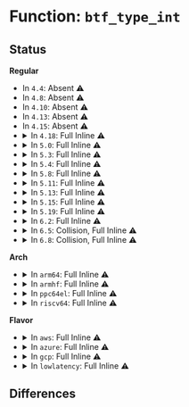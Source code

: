 # Function: <code>btf_type_int</code>

## Status
<b>Regular</b>
<ul>
<li>
In <code>4.4</code>: Absent ⚠️
</li>
<li>
In <code>4.8</code>: Absent ⚠️
</li>
<li>
In <code>4.10</code>: Absent ⚠️
</li>
<li>
In <code>4.13</code>: Absent ⚠️
</li>
<li>
In <code>4.15</code>: Absent ⚠️
</li>
<li>
<details>
<summary>In <code>4.18</code>: Full Inline ⚠️</summary>

**Collision:** Unique Static

**Inline:** Full

**Transformation:** False

**Instances:**

```
In kernel/bpf/btf.c (ffffffff811c7ca5)
Location: kernel/bpf/btf.c:398
Inline: True
Inline callers:
  - kernel/bpf/btf.c:btf_int_seq_show
  - kernel/bpf/btf.c:btf_int_log
  - kernel/bpf/btf.c:btf_int_check_meta
  - kernel/bpf/btf.c:btf_int_check_member
  - kernel/bpf/btf.c:btf_type_int_is_regular
```
</details>
</li>
<li>
<details>
<summary>In <code>5.0</code>: Full Inline ⚠️</summary>

**Collision:** Unique Static

**Inline:** Full

**Transformation:** False

**Instances:**

```
In kernel/bpf/btf.c (ffffffff811da445)
Location: kernel/bpf/btf.c:445
Inline: True
Inline callers:
  - kernel/bpf/btf.c:btf_int_seq_show
  - kernel/bpf/btf.c:btf_int_log
  - kernel/bpf/btf.c:btf_int_check_meta
  - kernel/bpf/btf.c:btf_int_check_kflag_member
  - kernel/bpf/btf.c:btf_int_check_member
  - kernel/bpf/btf.c:btf_member_is_reg_int
  - kernel/bpf/btf.c:btf_type_int_is_regular
```
</details>
</li>
<li>
<details>
<summary>In <code>5.3</code>: Full Inline ⚠️</summary>

**Collision:** Unique Static

**Inline:** Full

**Transformation:** False

**Instances:**

```
In kernel/bpf/btf.c (ffffffff811ef395)
Location: kernel/bpf/btf.c:488
Inline: True
Inline callers:
  - kernel/bpf/btf.c:btf_int_seq_show
  - kernel/bpf/btf.c:btf_int_log
  - kernel/bpf/btf.c:btf_int_check_meta
  - kernel/bpf/btf.c:btf_int_check_kflag_member
  - kernel/bpf/btf.c:btf_int_check_member
  - kernel/bpf/btf.c:btf_member_is_reg_int
  - kernel/bpf/btf.c:btf_type_int_is_regular
```
</details>
</li>
<li>
<details>
<summary>In <code>5.4</code>: Full Inline ⚠️</summary>

**Collision:** Unique Static

**Inline:** Full

**Transformation:** False

**Instances:**

```
In kernel/bpf/btf.c (ffffffff811fbad5)
Location: kernel/bpf/btf.c:488
Inline: True
Inline callers:
  - kernel/bpf/btf.c:btf_int_seq_show
  - kernel/bpf/btf.c:btf_int_log
  - kernel/bpf/btf.c:btf_int_check_meta
  - kernel/bpf/btf.c:btf_int_check_kflag_member
  - kernel/bpf/btf.c:btf_int_check_member
  - kernel/bpf/btf.c:btf_member_is_reg_int
  - kernel/bpf/btf.c:btf_type_int_is_regular
```
</details>
</li>
<li>
<details>
<summary>In <code>5.8</code>: Full Inline ⚠️</summary>

**Collision:** Unique Static

**Inline:** Full

**Transformation:** False

**Instances:**

```
In kernel/bpf/btf.c (ffffffff81220495)
Location: kernel/bpf/btf.c:508
Inline: True
Inline callers:
  - kernel/bpf/btf.c:btf_int_seq_show
  - kernel/bpf/btf.c:btf_int_log
  - kernel/bpf/btf.c:btf_int_check_meta
  - kernel/bpf/btf.c:btf_int_check_kflag_member
  - kernel/bpf/btf.c:btf_int_check_member
  - kernel/bpf/btf.c:btf_member_is_reg_int
  - kernel/bpf/btf.c:btf_type_int_is_regular
```
</details>
</li>
<li>
<details>
<summary>In <code>5.11</code>: Full Inline ⚠️</summary>

**Collision:** Unique Static

**Inline:** Full

**Transformation:** False

**Instances:**

```
In kernel/bpf/btf.c (ffffffff81228f75)
Location: kernel/bpf/btf.c:597
Inline: True
Inline callers:
  - kernel/bpf/btf.c:__btf_array_show
  - kernel/bpf/btf.c:btf_int_show
  - kernel/bpf/btf.c:btf_int_show
  - kernel/bpf/btf.c:btf_int_show
  - kernel/bpf/btf.c:btf_int_log
  - kernel/bpf/btf.c:btf_int_check_meta
  - kernel/bpf/btf.c:btf_int_check_kflag_member
  - kernel/bpf/btf.c:btf_int_check_member
  - kernel/bpf/btf.c:btf_member_is_reg_int
  - kernel/bpf/btf.c:btf_type_int_is_regular
```
</details>
</li>
<li>
<details>
<summary>In <code>5.13</code>: Full Inline ⚠️</summary>

**Collision:** Unique Static

**Inline:** Full

**Transformation:** False

**Instances:**

```
In kernel/bpf/btf.c (ffffffff8122d840)
Location: kernel/bpf/btf.c:599
Inline: True
Inline callers:
  - kernel/bpf/btf.c:__btf_array_show
  - kernel/bpf/btf.c:btf_int_show
  - kernel/bpf/btf.c:btf_int_show
  - kernel/bpf/btf.c:btf_int_show
  - kernel/bpf/btf.c:btf_int_log
  - kernel/bpf/btf.c:btf_int_check_meta
  - kernel/bpf/btf.c:btf_int_check_kflag_member
  - kernel/bpf/btf.c:btf_int_check_member
  - kernel/bpf/btf.c:btf_member_is_reg_int
  - kernel/bpf/btf.c:btf_type_int_is_regular
```
</details>
</li>
<li>
<details>
<summary>In <code>5.15</code>: Full Inline ⚠️</summary>

**Collision:** Unique Static

**Inline:** Full

**Transformation:** False

**Instances:**

```
In kernel/bpf/btf.c (ffffffff8126624a)
Location: kernel/bpf/btf.c:599
Inline: True
Inline callers:
  - kernel/bpf/btf.c:__btf_array_show
  - kernel/bpf/btf.c:btf_int_show
  - kernel/bpf/btf.c:btf_int_show
  - kernel/bpf/btf.c:btf_int_show
  - kernel/bpf/btf.c:btf_int_log
  - kernel/bpf/btf.c:btf_int_check_meta
  - kernel/bpf/btf.c:btf_int_check_kflag_member
  - kernel/bpf/btf.c:btf_int_check_member
  - kernel/bpf/btf.c:btf_member_is_reg_int
  - kernel/bpf/btf.c:btf_type_int_is_regular
```
</details>
</li>
<li>
<details>
<summary>In <code>5.19</code>: Full Inline ⚠️</summary>

**Collision:** Unique Static

**Inline:** Full

**Transformation:** False

**Instances:**

```
In kernel/bpf/btf.c (ffffffff812b27d6)
Location: kernel/bpf/btf.c:689
Inline: True
Inline callers:
  - kernel/bpf/btf.c:__btf_array_show
  - kernel/bpf/btf.c:btf_int_show
  - kernel/bpf/btf.c:btf_int_show
  - kernel/bpf/btf.c:btf_int_show
  - kernel/bpf/btf.c:btf_int_log
  - kernel/bpf/btf.c:btf_int_check_meta
  - kernel/bpf/btf.c:btf_int_check_kflag_member
  - kernel/bpf/btf.c:btf_int_check_member
  - kernel/bpf/btf.c:btf_member_is_reg_int
  - kernel/bpf/btf.c:btf_type_int_is_regular
```
</details>
</li>
<li>
<details>
<summary>In <code>6.2</code>: Full Inline ⚠️</summary>

**Collision:** Unique Static

**Inline:** Full

**Transformation:** False

**Instances:**

```
In kernel/bpf/btf.c (ffffffff813129c6)
Location: kernel/bpf/btf.c:685
Inline: True
Inline callers:
  - kernel/bpf/btf.c:__btf_array_show
  - kernel/bpf/btf.c:btf_int_show
  - kernel/bpf/btf.c:btf_int_show
  - kernel/bpf/btf.c:btf_int_show
  - kernel/bpf/btf.c:btf_int_log
  - kernel/bpf/btf.c:btf_int_check_meta
  - kernel/bpf/btf.c:btf_int_check_kflag_member
  - kernel/bpf/btf.c:btf_int_check_member
  - kernel/bpf/btf.c:btf_member_is_reg_int
  - kernel/bpf/btf.c:btf_type_int_is_regular
```
</details>
</li>
<li>
<details>
<summary>In <code>6.5</code>: Collision, Full Inline ⚠️</summary>

**Collision:** Static-Static Collision

**Inline:** Full

**Transformation:** False

**Instances:**

```
In kernel/trace/trace_probe.c (ffffffff812d72ba)
Location: kernel/trace/trace_probe.c:317
Inline: True
Inline callers:
  - kernel/trace/trace_probe.c:type_from_btf_id
```
```
In kernel/bpf/btf.c (ffffffff81342626)
Location: kernel/bpf/btf.c:708
Inline: True
Inline callers:
  - kernel/bpf/btf.c:__btf_array_show
  - kernel/bpf/btf.c:btf_int_show
  - kernel/bpf/btf.c:btf_int_show
  - kernel/bpf/btf.c:btf_int_show
  - kernel/bpf/btf.c:btf_int_log
  - kernel/bpf/btf.c:btf_int_check_meta
  - kernel/bpf/btf.c:btf_int_check_kflag_member
  - kernel/bpf/btf.c:btf_int_check_member
  - kernel/bpf/btf.c:btf_member_is_reg_int
  - kernel/bpf/btf.c:btf_type_int_is_regular
```
</details>
</li>
<li>
<details>
<summary>In <code>6.8</code>: Collision, Full Inline ⚠️</summary>

**Collision:** Static-Static Collision

**Inline:** Full

**Transformation:** False

**Instances:**

```
In kernel/trace/trace_probe.c (ffffffff812f6b7d)
Location: kernel/trace/trace_probe.c:308
Inline: True
Inline callers:
  - kernel/trace/trace_probe.c:traceprobe_parse_probe_arg_body
  - kernel/trace/trace_probe.c:traceprobe_parse_probe_arg_body
  - kernel/trace/trace_probe.c:traceprobe_parse_probe_arg_body
```
```
In kernel/bpf/btf.c (ffffffff81368b66)
Location: kernel/bpf/btf.c:709
Inline: True
Inline callers:
  - kernel/bpf/btf.c:__btf_array_show
  - kernel/bpf/btf.c:btf_int_show
  - kernel/bpf/btf.c:btf_int_show
  - kernel/bpf/btf.c:btf_int_show
  - kernel/bpf/btf.c:btf_int_log
  - kernel/bpf/btf.c:btf_int_check_meta
  - kernel/bpf/btf.c:btf_int_check_kflag_member
  - kernel/bpf/btf.c:btf_int_check_member
  - kernel/bpf/btf.c:btf_member_is_reg_int
  - kernel/bpf/btf.c:btf_type_int_is_regular
```
</details>
</li>
</ul>
<b>Arch</b>
<ul>
<li>
<details>
<summary>In <code>arm64</code>: Full Inline ⚠️</summary>

**Collision:** Unique Static

**Inline:** Full

**Transformation:** False

**Instances:**

```
In kernel/bpf/btf.c (ffff800010281f90)
Location: kernel/bpf/btf.c:488
Inline: True
Inline callers:
  - kernel/bpf/btf.c:btf_int_seq_show
  - kernel/bpf/btf.c:btf_int_log
  - kernel/bpf/btf.c:btf_int_check_meta
  - kernel/bpf/btf.c:btf_int_check_kflag_member
  - kernel/bpf/btf.c:btf_int_check_member
  - kernel/bpf/btf.c:btf_member_is_reg_int
  - kernel/bpf/btf.c:btf_type_int_is_regular
```
</details>
</li>
<li>
<details>
<summary>In <code>armhf</code>: Full Inline ⚠️</summary>

**Collision:** Unique Static

**Inline:** Full

**Transformation:** False

**Instances:**

```
In kernel/bpf/btf.c (c04b1c34)
Location: kernel/bpf/btf.c:488
Inline: True
Inline callers:
  - kernel/bpf/btf.c:btf_int_seq_show
  - kernel/bpf/btf.c:btf_int_log
  - kernel/bpf/btf.c:btf_int_check_meta
  - kernel/bpf/btf.c:btf_int_check_kflag_member
  - kernel/bpf/btf.c:btf_int_check_member
  - kernel/bpf/btf.c:btf_member_is_reg_int
  - kernel/bpf/btf.c:btf_type_int_is_regular
```
</details>
</li>
<li>
<details>
<summary>In <code>ppc64el</code>: Full Inline ⚠️</summary>

**Collision:** Unique Static

**Inline:** Full

**Transformation:** False

**Instances:**

```
In kernel/bpf/btf.c (c00000000032c4c0)
Location: kernel/bpf/btf.c:488
Inline: True
Inline callers:
  - kernel/bpf/btf.c:btf_int_seq_show
  - kernel/bpf/btf.c:btf_int_log
  - kernel/bpf/btf.c:btf_int_check_meta
  - kernel/bpf/btf.c:btf_int_check_kflag_member
  - kernel/bpf/btf.c:btf_int_check_member
  - kernel/bpf/btf.c:btf_member_is_reg_int
  - kernel/bpf/btf.c:btf_type_int_is_regular
```
</details>
</li>
<li>
<details>
<summary>In <code>riscv64</code>: Full Inline ⚠️</summary>

**Collision:** Unique Static

**Inline:** Full

**Transformation:** False

**Instances:**

```
In kernel/bpf/btf.c (ffffffe0001b80f0)
Location: kernel/bpf/btf.c:488
Inline: True
Inline callers:
  - kernel/bpf/btf.c:btf_int_seq_show
  - kernel/bpf/btf.c:btf_int_log
  - kernel/bpf/btf.c:btf_int_check_meta
  - kernel/bpf/btf.c:btf_int_check_kflag_member
  - kernel/bpf/btf.c:btf_int_check_member
  - kernel/bpf/btf.c:btf_member_is_reg_int
  - kernel/bpf/btf.c:btf_type_int_is_regular
```
</details>
</li>
</ul>
<b>Flavor</b>
<ul>
<li>
<details>
<summary>In <code>aws</code>: Full Inline ⚠️</summary>

**Collision:** Unique Static

**Inline:** Full

**Transformation:** False

**Instances:**

```
In kernel/bpf/btf.c (ffffffff811f40f5)
Location: kernel/bpf/btf.c:488
Inline: True
Inline callers:
  - kernel/bpf/btf.c:btf_int_seq_show
  - kernel/bpf/btf.c:btf_int_log
  - kernel/bpf/btf.c:btf_int_check_meta
  - kernel/bpf/btf.c:btf_int_check_kflag_member
  - kernel/bpf/btf.c:btf_int_check_member
  - kernel/bpf/btf.c:btf_member_is_reg_int
  - kernel/bpf/btf.c:btf_type_int_is_regular
```
</details>
</li>
<li>
<details>
<summary>In <code>azure</code>: Full Inline ⚠️</summary>

**Collision:** Unique Static

**Inline:** Full

**Transformation:** False

**Instances:**

```
In kernel/bpf/btf.c (ffffffff811e6e45)
Location: kernel/bpf/btf.c:488
Inline: True
Inline callers:
  - kernel/bpf/btf.c:btf_int_seq_show
  - kernel/bpf/btf.c:btf_int_log
  - kernel/bpf/btf.c:btf_int_check_meta
  - kernel/bpf/btf.c:btf_int_check_kflag_member
  - kernel/bpf/btf.c:btf_int_check_member
  - kernel/bpf/btf.c:btf_member_is_reg_int
  - kernel/bpf/btf.c:btf_type_int_is_regular
```
</details>
</li>
<li>
<details>
<summary>In <code>gcp</code>: Full Inline ⚠️</summary>

**Collision:** Unique Static

**Inline:** Full

**Transformation:** False

**Instances:**

```
In kernel/bpf/btf.c (ffffffff811f1ec5)
Location: kernel/bpf/btf.c:488
Inline: True
Inline callers:
  - kernel/bpf/btf.c:btf_int_seq_show
  - kernel/bpf/btf.c:btf_int_log
  - kernel/bpf/btf.c:btf_int_check_meta
  - kernel/bpf/btf.c:btf_int_check_kflag_member
  - kernel/bpf/btf.c:btf_int_check_member
  - kernel/bpf/btf.c:btf_member_is_reg_int
  - kernel/bpf/btf.c:btf_type_int_is_regular
```
</details>
</li>
<li>
<details>
<summary>In <code>lowlatency</code>: Full Inline ⚠️</summary>

**Collision:** Unique Static

**Inline:** Full

**Transformation:** False

**Instances:**

```
In kernel/bpf/btf.c (ffffffff812003d5)
Location: kernel/bpf/btf.c:488
Inline: True
Inline callers:
  - kernel/bpf/btf.c:btf_int_seq_show
  - kernel/bpf/btf.c:btf_int_log
  - kernel/bpf/btf.c:btf_int_check_meta
  - kernel/bpf/btf.c:btf_int_check_kflag_member
  - kernel/bpf/btf.c:btf_int_check_member
  - kernel/bpf/btf.c:btf_member_is_reg_int
  - kernel/bpf/btf.c:btf_type_int_is_regular
```
</details>
</li>
</ul>

## Differences
